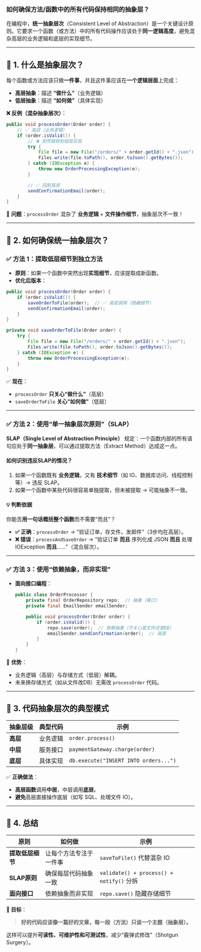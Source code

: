 ### **如何确保方法/函数中的所有代码保持相同的抽象层？**

在编程中，**统一抽象层次**（Consistent Level of Abstraction）是一个关键设计原则。它要求一个函数（或方法）中的所有代码操作应该处于**同一逻辑高度**，避免混杂高层的业务逻辑和底层的实现细节。

---

## **🔹 1. 什么是抽象层次？**
每个函数或方法应该只做**一件事**，并且这件事应该在**一个逻辑层面**上完成：
- **高层抽象**：描述 **“做什么”**（业务逻辑）
- **低层抽象**：描述 **“如何做”**（具体实现）

**❌ 反例（混杂抽象层次）**：
```java
public void processOrder(Order order) {
    // ✅ 高层（业务逻辑）
    if (order.isValid()) {
        // ❌ 突然跳转到低层实现
        try {
            File file = new File("/orders/" + order.getId() + ".json");
            Files.write(file.toPath(), order.toJson().getBytes());
        } catch (IOException e) {
            throw new OrderProcessingException(e);
        }

        // ✅ 回到高层
        sendConfirmationEmail(order);
    }
}
```
🔶 **问题**：`processOrder` 混杂了 **业务逻辑** + **文件操作细节**，抽象层次不一致！

---

## **🔹 2. 如何确保统一抽象层次？**
### **✅ 方法 1：提取低层细节到独立方法**
- **原则**：如果一个函数中突然出现**实现细节**，应该提取成新函数。
- **优化后版本**：
```java
public void processOrder(Order order) {
    if (order.isValid()) {
        saveOrderToFile(order);  // ✅ 高层调用（隐藏细节）
        sendConfirmationEmail(order);
    }
}

private void saveOrderToFile(Order order) {
    try {
        File file = new File("/orders/" + order.getId() + ".json");
        Files.write(file.toPath(), order.toJson().getBytes());
    } catch (IOException e) {
        throw new OrderProcessingException(e);
    }
}
```
✅ **现在**：
- `processOrder` **只关心“做什么”**（高层）
- `saveOrderToFile` **关心“如何做”**（低层）

---

### **✅ 方法 2：使用“单一抽象层次原则”（SLAP）**
**SLAP（Single Level of Abstraction Principle）** 规定：一个函数内部的所有语句应处于**同一抽象层**，可以通过提取方法（Extract Method）达成这一点。

#### **如何识别违反SLAP的情况？**
1. 如果一个函数既有 **业务逻辑**，又有 **技术细节**（如 IO、数据库访问、线程控制等）→ 违反 SLAP。
2. 如果一个函数中某些代码很容易单独提取，但未被提取 → 可能抽象不一致。

#### **💡 判断依据**
你能否**用一句话概括整个函数**而不需要“而且”？
- **✅ 正确**：`processOrder` → “验证订单，存文件，发邮件”（3步均在高层）。
- **❌ 错误**：`processAndSaveOrder` → “验证订单 **而且** 序列化成 JSON **而且** 处理 IOException **而且**……”（混合层次）。

---

### **✅ 方法 3：使用“依赖抽象，而非实现”**
- **面向接口编程**：
  ```java
  public class OrderProcessor {
      private final OrderRepository repo;  // 抽象（接口）
      private final EmailSender emailSender;

      public void processOrder(Order order) {
          if (order.isValid()) {
              repo.save(order);  // 依赖抽象（不关心是文件还是DB）
              emailSender.sendConfirmation(order);  // 高层
          }
      }
  }
  ```
🔶 **优势**：
- 业务逻辑（高层）与存储方式（低层）解耦。
- 未来换存储方式（如从文件改DB）无需改 `processOrder` 代码。

---

## **🔹 3. 代码抽象层次的典型模式**
| **抽象层级** | **典型代码** | **示例** |
|-------------|------------|---------|
| **高层**    | 业务逻辑   | `order.process()` |
| **中层**    | 服务接口   | `paymentGateway.charge(order)` |
| **底层**    | 具体实现   | `db.execute("INSERT INTO orders...")` |

✅ **正确做法**：
- **高层函数**调用**中层**，中层调用**底层**。
- **避免**高层直接操作底层（如写 SQL、处理文件 IO）。

---

## **🔹 4. 总结**
| **原则** | **如何做** | **示例** |
|---------|----------|---------|
| **提取低层细节** | 让每个方法专注于一件事 | `saveToFile()` 代替混杂 IO |
| **SLAP原则** | 确保每层代码抽象一致 | `validate() + process() + notify()` 分拆 |
| **面向接口** | 依赖抽象而非实现 | `repo.save()` 隐藏存储细节 |

**🎯 目标**：
> **好的代码应该像一篇好的文章，每一段（方法）只谈一个主题（抽象层）。**

这样可以提升**可读性、可维护性和可测试性**，减少“霰弹式修改”（Shotgun Surgery）。